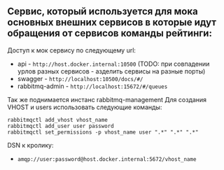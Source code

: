 Сервис, который используется для мока основных внешних сервисов в которые идут обращения от сервисов команды рейтинги:
- 

Доступ к мок сервису по следующему url:
* api - `http://host.docker.internal:10500`  (TODO: при совпадении урлов разных сервисов - азделить сервисы на разные порты)
* swagger - `http://localhost:10500/docs/#/`
* rabbitmq-admin - `http://localhost:15672/#/queues`

Так же поднимается инстанс rabbitmq-management
Для создания VHOST и users использовать следующие команды:
```
rabbitmqctl add_vhost vhost_name
rabbitmqctl add_user user password
rabbitmqctl set_permissions -p vhost_name user ".*" ".*" ".*"
```

DSN к кролику: 

* `amqp://user:password@host.docker.internal:5672/vhost_name`